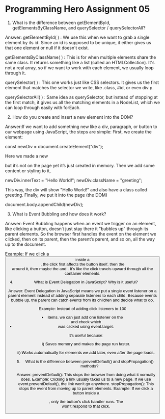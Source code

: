 # Programming Hero Assignment 05 
1. What is the difference between getElementById, getElementsByClassName, and querySelector / querySelectorAll? 

Answer: getElementById( ) : We use this when we want to grab a single element by its id. Since an id is supposed to be unique, it either gives us that one element or null if it doesn't exist.

getElementsByClassName( ) : This is for when multiple elements share the same class. It returns something like a list (called an HTMLCollection). It's not a real array, so if we want to work with each element, we usually loop through it.

querySelector( ) : This one works just like CSS selectors. It gives us the first element that matches the selector we write, like .class, #id, or even div p.

querySelectorAll( ) : Same idea as querySelector, but instead of stopping at the first match, it gives us all the matching elements in a NodeList, which we can loop through easily with forEach.


2. How do you create and insert a new element into the DOM?

Answer:If we want to add something new like a div, paragraph, or button to our webpage using JavaScript, the steps are simple:
First, we create the element:

const newDiv = document.createElement("div");

Here we made a new <div> but it’s not on the page yet it’s just created in memory. Then we add some content or styling to it,

newDiv.innerText = "Hello World!";
newDiv.className = "greeting";

This way, the div will show "Hello World!" and also have a class called greeting. Finally, we put it into the page (the DOM)

document.body.appendChild(newDiv);

3. What is Event Bubbling and how does it work?

Answer: Event Bubbling happens when an event we trigger on an element, like clicking a button, doesn’t just stay there it "bubbles up" through its parent elements. So the browser first handles the event on the element we clicked, then on its parent, then the parent’s parent, and so on, all the way up to the document.

Example:
If we click a <button> inside a <div>, the click first affects the button itself, then the <div> around it, then maybe the <body> and <html>. It’s like the click travels upward through all the container elements.

4. What is Event Delegation in JavaScript? Why is it useful?

Answer: Event Delegation in JavaScript means we put a single event listener on a parent element instead of adding separate listeners to each child. Because events bubble up, the parent can catch events from its children and decide what to do.

Example:
Instead of adding click listeners to 100 <li> items, we can just add one listener on the <ul> and check which <li> was clicked using event.target.

It's useful because:

i) Saves memory and makes the page run faster.

ii) Works automatically for elements we add later, even after the page loads.

5. What is the difference between preventDefault() and stopPropagation() methods?

Answer: preventDefault(): This stops the browser from doing what it normally does.
Example: Clicking a link usually takes us to a new page. If we use event.preventDefault(), the link won't go anywhere.
stopPropagation(): This stops the event from moving up to parent elements.
Example: If we click a button inside a <div>, only the button's click handler runs. The <div> won’t respond to that click.